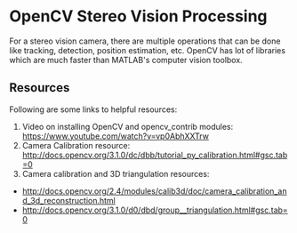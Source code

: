 # OpenCV Stereo Vision Processing
For a stereo vision camera, there are multiple operations that can be done like tracking, detection, position estimation, etc. OpenCV has lot of libraries which are much faster than MATLAB's computer vision toolbox.

## Resources
Following are some links to helpful resources:
1. Video on installing OpenCV and opencv_contrib modules: https://www.youtube.com/watch?v=vp0AbhXXTrw
2. Camera Calibration resource: http://docs.opencv.org/3.1.0/dc/dbb/tutorial_py_calibration.html#gsc.tab=0
3. Camera calibration and 3D triangulation resources:
  - http://docs.opencv.org/2.4/modules/calib3d/doc/camera_calibration_and_3d_reconstruction.html
  - http://docs.opencv.org/3.1.0/d0/dbd/group__triangulation.html#gsc.tab=0
